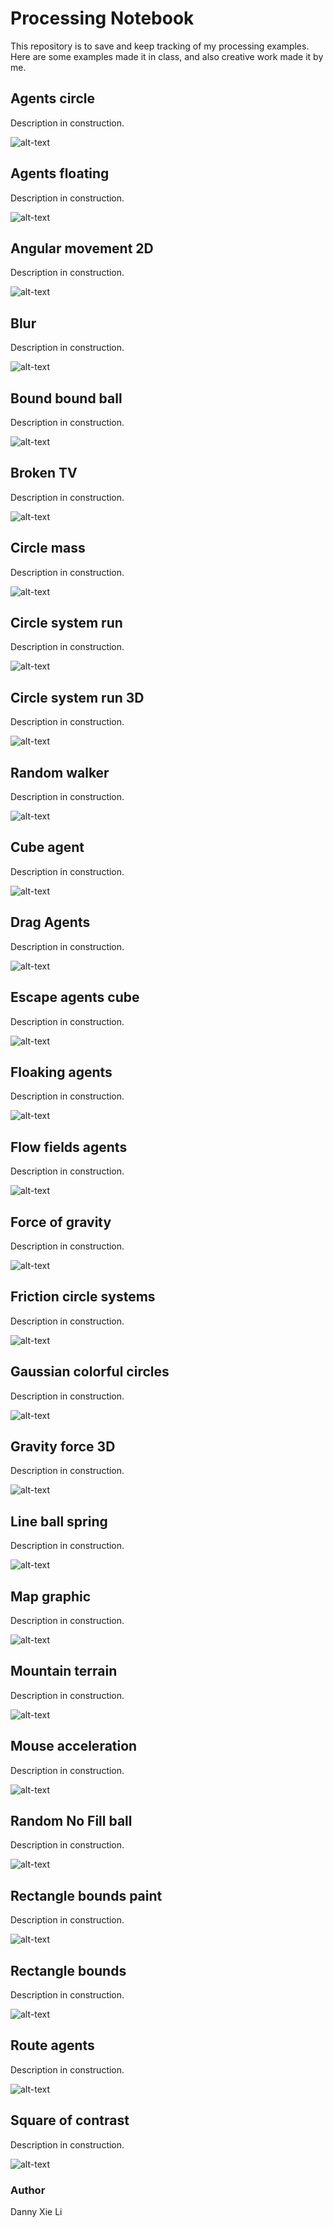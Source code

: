 # Processing Notebook
This repository is to save and keep tracking of my processing examples. Here are some examples made it in class, and also creative work made it by me. 

## Agents circle
Description in construction. 

![alt-text](https://github.com/dnnxl/Processing-Notebook/blob/master/Images/Agents%20circle.gif)

## Agents floating
Description in construction. 

![alt-text](https://github.com/dnnxl/Processing-Notes/blob/master/Images/Agents%20floating.gif)

## Angular movement 2D
Description in construction. 

![alt-text](https://github.com/dnnxl/Processing-Notebook/blob/master/Images/Angular%20movement%202D.gif)

## Blur
Description in construction. 

![alt-text](https://github.com/dnnxl/Processing-Notes/blob/master/Images/Blur.gif)

## Bound bound ball
Description in construction. 

![alt-text](https://github.com/dnnxl/Processing-Notes/blob/master/Images/Bound%20bound%20ball.gif)

## Broken TV
Description in construction.

![alt-text](https://github.com/dnnxl/Processing-Notes/blob/master/Images/Broken%20TV.gif)

## Circle mass
Description in construction. 

![alt-text](https://github.com/dnnxl/Processing-Notebook/blob/master/Images/Circle%20mass.gif)

## Circle system run
Description in construction. 

![alt-text](https://github.com/dnnxl/Processing-Notes/blob/master/Images/Circle%20system%20run.gif)

## Circle system run 3D
Description in construction. 

![alt-text](https://github.com/dnnxl/Processing-Notes/blob/master/Images/Circle%20run%20system%203D.gif)

## Random walker
Description in construction. 

![alt-text](https://github.com/dnnxl/Processing-Notebook/blob/master/Images/Random%20walker.gif)

## Cube agent	
Description in construction. 

![alt-text](https://github.com/dnnxl/Processing-Notebook/blob/master/Images/Cube%20agent.gif)

## Drag Agents	
Description in construction. 

![alt-text](https://github.com/dnnxl/Processing-Notebook/blob/master/Images/Drag%20Agents.gif)


## Escape agents cube
Description in construction. 

![alt-text](https://github.com/dnnxl/Processing-Notebook/blob/master/Images/Escape%20agents%20cube.gif)

## Floaking agents
Description in construction. 

![alt-text](https://github.com/dnnxl/Processing-Notebook/blob/master/Images/Floaking%20agents.gif)

## Flow fields agents
Description in construction. 

![alt-text](https://github.com/dnnxl/Processing-Notebook/blob/master/Images/Flow%20fields%20agents.gif)

## Force of gravity
Description in construction. 

![alt-text](https://github.com/dnnxl/Processing-Notebook/blob/master/Images/Force%20of%20gravity.gif)

## Friction circle systems
Description in construction. 

![alt-text](https://github.com/dnnxl/Processing-Notebook/blob/master/Images/Friction%20circle%20system.gif)


## Gaussian colorful circles
Description in construction. 

![alt-text](https://github.com/dnnxl/Processing-Notebook/blob/master/Images/Gaussian%20colorful%20circles.gif)

## Gravity force 3D
Description in construction. 

![alt-text](https://github.com/dnnxl/Processing-Notebook/blob/master/Images/Gravity%20force.gif)

## Line ball spring
Description in construction. 

![alt-text](https://github.com/dnnxl/Processing-Notebook/blob/master/Images/Line%20ball%20spring.gif)

## Map graphic
Description in construction. 

![alt-text](https://github.com/dnnxl/Processing-Notebook/blob/master/Images/Map%20graphic.gif)

## Mountain terrain
Description in construction. 

![alt-text](https://github.com/dnnxl/Processing-Notebook/blob/master/Images/Mountain%20terrain.gif)

## Mouse acceleration
Description in construction. 

![alt-text](https://github.com/dnnxl/Processing-Notebook/blob/master/Images/Mouse%20acceleration.gif)

## Random No Fill ball
Description in construction.

![alt-text](https://github.com/dnnxl/Processing-Notebook/blob/master/Images/Random%20No%20Fill%20ball.gif)

## Rectangle bounds paint
Description in construction. 

![alt-text](https://github.com/dnnxl/Processing-Notebook/blob/master/Images/Rectangle%20bounds%20paint.gif)

## Rectangle bounds
Description in construction. 

![alt-text](https://github.com/dnnxl/Processing-Notebook/blob/master/Images/Rectangle%20bounds.gif)

## Route agents
Description in construction. 

![alt-text](https://github.com/dnnxl/Processing-Notebook/blob/master/Images/Route%20agents.gif)

## Square of contrast
Description in construction. 

![alt-text](https://github.com/dnnxl/Processing-Notebook/blob/master/Images/Square%20of%20contrast.gif)


### Author
Danny Xie Li
